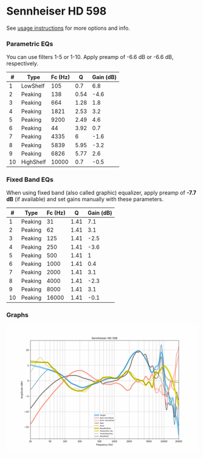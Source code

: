 # Sennheiser HD 598
See [usage instructions](https://github.com/jaakkopasanen/AutoEq#usage) for more options and info.

### Parametric EQs
You can use filters 1-5 or 1-10. Apply preamp of -6.6 dB or -6.6 dB, respectively.

|   # | Type      |   Fc (Hz) |    Q |   Gain (dB) |
|-----|-----------|-----------|------|-------------|
|   1 | LowShelf  |       105 | 0.7  |         6.8 |
|   2 | Peaking   |       138 | 0.54 |        -4.6 |
|   3 | Peaking   |       664 | 1.28 |         1.8 |
|   4 | Peaking   |      1821 | 2.53 |         3.2 |
|   5 | Peaking   |      9200 | 2.49 |         4.6 |
|   6 | Peaking   |        44 | 3.92 |         0.7 |
|   7 | Peaking   |      4335 | 6    |        -1.6 |
|   8 | Peaking   |      5839 | 5.95 |        -3.2 |
|   9 | Peaking   |      6826 | 5.77 |         2.6 |
|  10 | HighShelf |     10000 | 0.7  |        -0.5 |

### Fixed Band EQs
When using fixed band (also called graphic) equalizer, apply preamp of **-7.7 dB** (if available) and set gains manually with these parameters.

|   # | Type    |   Fc (Hz) |    Q |   Gain (dB) |
|-----|---------|-----------|------|-------------|
|   1 | Peaking |        31 | 1.41 |         7.1 |
|   2 | Peaking |        62 | 1.41 |         3.1 |
|   3 | Peaking |       125 | 1.41 |        -2.5 |
|   4 | Peaking |       250 | 1.41 |        -3.6 |
|   5 | Peaking |       500 | 1.41 |         1   |
|   6 | Peaking |      1000 | 1.41 |         0.4 |
|   7 | Peaking |      2000 | 1.41 |         3.1 |
|   8 | Peaking |      4000 | 1.41 |        -2.3 |
|   9 | Peaking |      8000 | 1.41 |         3.1 |
|  10 | Peaking |     16000 | 1.41 |        -0.1 |

### Graphs
![](./Sennheiser%20HD%20598.png)
